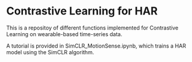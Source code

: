# Contrastive Learning for HAR

This is a repositoy of different functions implemented for Contrastive Learning on wearable-based time-series data.

A tutorial is provided in SimCLR_MotionSense.ipynb, which trains a HAR model using the SimCLR algorithm.